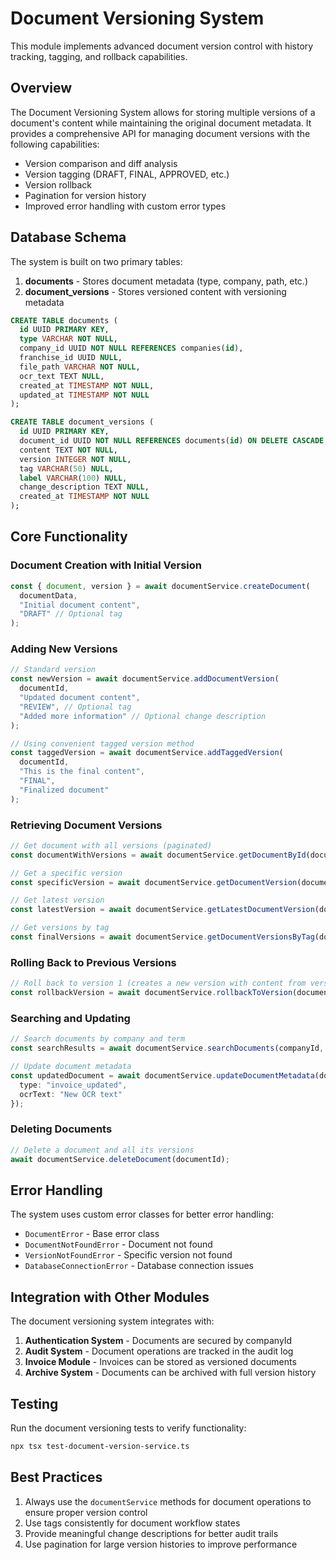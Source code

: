 # Document Versioning System

This module implements advanced document version control with history tracking, tagging, and rollback capabilities.

## Overview

The Document Versioning System allows for storing multiple versions of a document's content while maintaining the original document metadata. It provides a comprehensive API for managing document versions with the following capabilities:

- Version comparison and diff analysis
- Version tagging (DRAFT, FINAL, APPROVED, etc.)
- Version rollback
- Pagination for version history
- Improved error handling with custom error types

## Database Schema

The system is built on two primary tables:

1. **documents** - Stores document metadata (type, company, path, etc.)
2. **document_versions** - Stores versioned content with versioning metadata

```sql
CREATE TABLE documents (
  id UUID PRIMARY KEY,
  type VARCHAR NOT NULL, 
  company_id UUID NOT NULL REFERENCES companies(id),
  franchise_id UUID NULL,
  file_path VARCHAR NOT NULL,
  ocr_text TEXT NULL,
  created_at TIMESTAMP NOT NULL,
  updated_at TIMESTAMP NOT NULL
);

CREATE TABLE document_versions (
  id UUID PRIMARY KEY,
  document_id UUID NOT NULL REFERENCES documents(id) ON DELETE CASCADE,
  content TEXT NOT NULL,
  version INTEGER NOT NULL,
  tag VARCHAR(50) NULL,
  label VARCHAR(100) NULL,
  change_description TEXT NULL,
  created_at TIMESTAMP NOT NULL
);
```

## Core Functionality

### Document Creation with Initial Version

```typescript
const { document, version } = await documentService.createDocument(
  documentData,
  "Initial document content",
  "DRAFT" // Optional tag
);
```

### Adding New Versions

```typescript
// Standard version
const newVersion = await documentService.addDocumentVersion(
  documentId,
  "Updated document content",
  "REVIEW", // Optional tag
  "Added more information" // Optional change description
);

// Using convenient tagged version method
const taggedVersion = await documentService.addTaggedVersion(
  documentId,
  "This is the final content",
  "FINAL",
  "Finalized document"
);
```

### Retrieving Document Versions

```typescript
// Get document with all versions (paginated)
const documentWithVersions = await documentService.getDocumentById(documentId, true);

// Get a specific version
const specificVersion = await documentService.getDocumentVersion(documentId, 2);

// Get latest version
const latestVersion = await documentService.getLatestDocumentVersion(documentId);

// Get versions by tag
const finalVersions = await documentService.getDocumentVersionsByTag(documentId, "FINAL");
```

### Rolling Back to Previous Versions

```typescript
// Roll back to version 1 (creates a new version with content from version 1)
const rollbackVersion = await documentService.rollbackToVersion(documentId, 1);
```

### Searching and Updating

```typescript
// Search documents by company and term
const searchResults = await documentService.searchDocuments(companyId, "invoice");

// Update document metadata
const updatedDocument = await documentService.updateDocumentMetadata(documentId, {
  type: "invoice_updated",
  ocrText: "New OCR text"
});
```

### Deleting Documents

```typescript
// Delete a document and all its versions
await documentService.deleteDocument(documentId);
```

## Error Handling

The system uses custom error classes for better error handling:

- `DocumentError` - Base error class
- `DocumentNotFoundError` - Document not found
- `VersionNotFoundError` - Specific version not found
- `DatabaseConnectionError` - Database connection issues

## Integration with Other Modules

The document versioning system integrates with:

1. **Authentication System** - Documents are secured by companyId
2. **Audit System** - Document operations are tracked in the audit log
3. **Invoice Module** - Invoices can be stored as versioned documents
4. **Archive System** - Documents can be archived with full version history

## Testing

Run the document versioning tests to verify functionality:

```bash
npx tsx test-document-version-service.ts
```

## Best Practices

1. Always use the `documentService` methods for document operations to ensure proper version control
2. Use tags consistently for document workflow states
3. Provide meaningful change descriptions for better audit trails
4. Use pagination for large version histories to improve performance